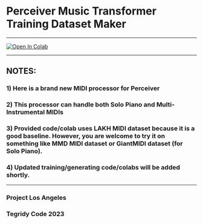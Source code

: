 # Perceiver Music Transformer Training Dataset Maker

***

[![Open In Colab][colab-badge]][colab-notebook2]

[colab-notebook2]: <https://colab.research.google.com/github/asigalov61/Perceiver-Music-Transformer/blob/main/Training-Data/Perceiver_Training_Dataset_Maker.ipynb>
[colab-badge]: <https://colab.research.google.com/assets/colab-badge.svg>

***

## NOTES:

### 1) Here is a brand new MIDI processor for Perceiver
### 2) This processor can handle both Solo Piano and Multi-Instrumental MIDIs
### 3) Provided code/colab uses LAKH MIDI dataset because it is a good baseline. However, you are welcome to try it on something like MMD MIDI dataset or GiantMIDI dataset (for Solo Piano).
### 4) Updated training/generating code/colabs will be added shortly.

***

### Project Los Angeles
### Tegridy Code 2023
